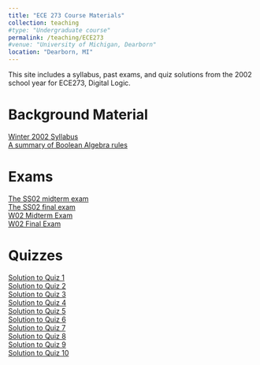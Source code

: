 ```yaml
---
title: "ECE 273 Course Materials"
collection: teaching
#type: "Undergraduate course"
permalink: /teaching/ECE273
#venue: "University of Michigan, Dearborn"
location: "Dearborn, MI"
---
```


This site includes a syllabus, past exams, and quiz solutions from the 2002 school year for ECE273, Digital Logic. 

Background Material
======
<a href = "w2002.pdf"> Winter 2002 Syllabus </a> <br>
<a href = "BooleanAlgebraHandout.pdf"> A summary of Boolean Algebra rules  </a>


Exams
======
<a href = "MidtermSS02.pdf"> The SS02 midterm exam </a> <br>
<a href = "FinalSS02.pdf"> The SS02 final exam  </a> <br>
<a href = "MidtermW02.pdf"> W02 Midterm Exam </a><br>
<a href = "FinalW02.pdf"> W02 Final Exam </a><br>


Quizzes
======
<a href = "Quiz1.pdf"> Solution to Quiz 1 </a><br>
<a href = "Quiz2.pdf"> Solution to Quiz 2 </a><br>
<a href = "Quiz3.pdf"> Solution to Quiz 3 </a><br>
<a href = "Quiz4.pdf"> Solution to Quiz 4 </a><br>
<a href = "Quiz5.pdf"> Solution to Quiz 5 </a><br>
<a href = "Quiz6.pdf"> Solution to Quiz 6 </a><br>
<a href = "Quiz7.pdf"> Solution to Quiz 7 </a><br>
<a href = "Quiz8.pdf"> Solution to Quiz 8 </a><br>
<a href = "Quiz9.pdf"> Solution to Quiz 9 </a><br>
<a href = "Quiz10.pdf"> Solution to Quiz 10 </a><br>
